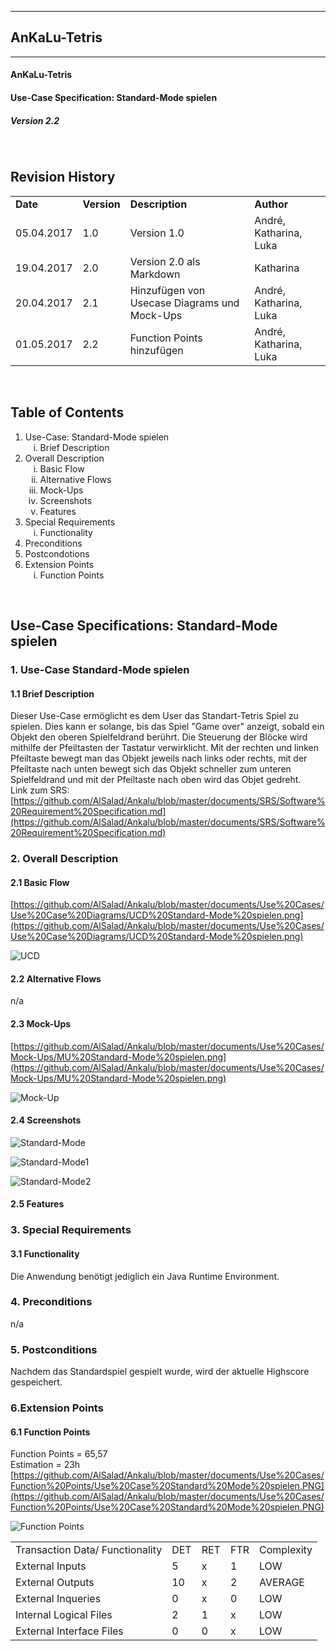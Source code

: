 
----------
##  AnKaLu-Tetris  ##
----------

####  AnKaLu-Tetris  ###

####  Use-Case Specification: Standard-Mode spielen  ###

#####  Version 2.2  #####

</br>

##  Revision History  ##

<table> 
<tr><td><b>Date</b></td><td><b>Version</b></td><td><b>Description</b></td><td><b>Author</b></td></tr>
<tr><td>05.04.2017</td><td>1.0</td><td>Version 1.0</td><td>André, Katharina, Luka</td></tr>
<tr><td>19.04.2017</td><td>2.0</td><td>Version 2.0 als Markdown</td><td>Katharina</td></tr>
<tr><td>20.04.2017</td><td>2.1</td><td>Hinzufügen von Usecase Diagrams und Mock-Ups</td><td>André, Katharina, Luka</td></tr>
<tr><td>01.05.2017</td><td>2.2</td><td>Function Points hinzufügen</td><td>André, Katharina, Luka</td></tr>
</table>
</br>

##  Table of Contents  ##

<ol>
<li>Use-Case: Standard-Mode spielen 
<ol type = i>
<li>Brief Description</li>
</ol>
<li> Overall Description
<ol type = i>
<li>Basic Flow</li>
<li>Alternative Flows</li>
<li>Mock-Ups</li>
<li>Screenshots</li>
<li>Features</li>
</ol>
<li>Special Requirements
<ol type = i>
<li>Functionality</li>
</ol>
<li>Preconditions</li>
<li>Postcondotions</li>
<li>Extension Points
<ol type = i>
<li>Function Points</li>
</ol>
</ol>
</br>

##  Use-Case Specifications: Standard-Mode spielen  ##

###  1. Use-Case Standard-Mode spielen  ###

####  1.1 Brief Description  ####

Dieser Use-Case ermöglicht es dem User das Standart-Tetris Spiel zu spielen. Dies kann er solange, bis das Spiel "Game over" anzeigt, sobald ein Objekt den oberen Spielfeldrand berührt. Die Steuerung der Blöcke wird mithilfe der Pfeiltasten der Tastatur verwirklicht. Mit der rechten und linken Pfeiltaste bewegt man das Objekt jeweils nach links oder rechts, mit der Pfeiltaste nach unten bewegt sich das Objekt schneller zum unteren Spielfeldrand und mit der Pfeiltaste nach oben wird das Objet gedreht. </br>
Link zum SRS: [https://github.com/AlSalad/Ankalu/blob/master/documents/SRS/Software%20Requirement%20Specification.md](https://github.com/AlSalad/Ankalu/blob/master/documents/SRS/Software%20Requirement%20Specification.md)

###  2. Overall Description  ###

####  2.1 Basic Flow  ####

[https://github.com/AlSalad/Ankalu/blob/master/documents/Use%20Cases/Use%20Case%20Diagrams/UCD%20Standard-Mode%20spielen.png](https://github.com/AlSalad/Ankalu/blob/master/documents/Use%20Cases/Use%20Case%20Diagrams/UCD%20Standard-Mode%20spielen.png)

![UCD](https://github.com/AlSalad/Ankalu/blob/master/documents/Use%20Cases/Use%20Case%20Diagrams/UCD%20Standard-Mode%20spielen.png "UCD")

####  2.2 Alternative Flows  ####

n/a

####  2.3 Mock-Ups  ####

[https://github.com/AlSalad/Ankalu/blob/master/documents/Use%20Cases/Mock-Ups/MU%20Standard-Mode%20spielen.png](https://github.com/AlSalad/Ankalu/blob/master/documents/Use%20Cases/Mock-Ups/MU%20Standard-Mode%20spielen.png)

![Mock-Up](https://github.com/AlSalad/Ankalu/blob/master/documents/Use%20Cases/Mock-Ups/MU%20Standard-Mode%20spielen.png "Mock-Up")

####  2.4 Screenshots  ####

![Standard-Mode](https://github.com/AlSalad/Ankalu/blob/master/documents/Use%20Cases/Screenshots/Standard%20Mode%201.JPG "Sandard-Mode")

![Standard-Mode1](https://github.com/AlSalad/Ankalu/blob/master/documents/Use%20Cases/Screenshots/Standard%20Mode%202.JPG "Sandard-Mode1")

![Standard-Mode2](https://github.com/AlSalad/Ankalu/blob/master/documents/Use%20Cases/Screenshots/Standard%20Mode%203.JPG "Sandard-Mode2")

####  2.5 Features  ####

###  3. Special Requirements  ###

####  3.1 Functionality  ####

Die Anwendung benötigt jediglich ein Java Runtime Environment.

###  4. Preconditions  ###

n/a

###  5. Postconditions  ###

Nachdem das Standardspiel gespielt wurde, wird der aktuelle Highscore gespeichert.

###  6.Extension Points ###


####  6.1 Function Points  ####

Function Points = 65,57 <br>
Estimation = 23h <br>
[https://github.com/AlSalad/Ankalu/blob/master/documents/Use%20Cases/Function%20Points/Use%20Case%20Standard%20Mode%20spielen.PNG](https://github.com/AlSalad/Ankalu/blob/master/documents/Use%20Cases/Function%20Points/Use%20Case%20Standard%20Mode%20spielen.PNG)

![Function Points](https://github.com/AlSalad/Ankalu/blob/master/documents/Use%20Cases/Function%20Points/Use%20Case%20Standard%20Mode%20spielen.PNG "Function Points")


<table>
<tr><td>Transaction Data/ Functionality</td><td>DET</td><td>RET</td><td>FTR</td><td>Complexity</td></tr>
<tr><td>External Inputs</td><td>5</td><td>x</td><td>1</td><td>LOW</td></tr>
<tr><td>External Outputs</td><td>10</td><td>x</td><td>2</td><td>AVERAGE</td></tr>
<tr><td>External Inqueries</td><td>0</td><td>x</td><td>0</td><td>LOW</td></tr>
<tr><td>Internal Logical Files</td><td>2</td><td>1</td><td>x</td><td>LOW</td></tr>
<tr><td>External Interface Files</td><td>0</td><td>0</td><td>x</td><td>LOW</td></tr>
</table>
